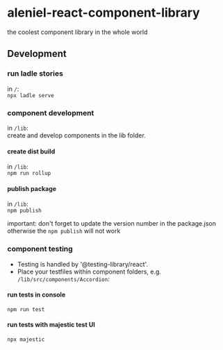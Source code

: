 # aleniel-react-component-library
the coolest component library in the whole world

## Development 

### run ladle stories
in `/`:\
`npx ladle serve`

### component development
in `/lib`:\
create and develop components in the lib folder. 

#### create dist build
in `/lib`:\
`npm run rollup`

#### publish package
in `/lib`:\
`npm publish`

important: don't forget to update the version number in the package.json otherwise the `npm publish` will not work


### component testing

- Testing is handled by '@testing-library/react'.
- Place your testfiles within component folders, e.g. `/lib/src/components/Accordion`:

#### run tests in console

`npm run test`


#### run tests with majestic test UI

`npx majestic`
